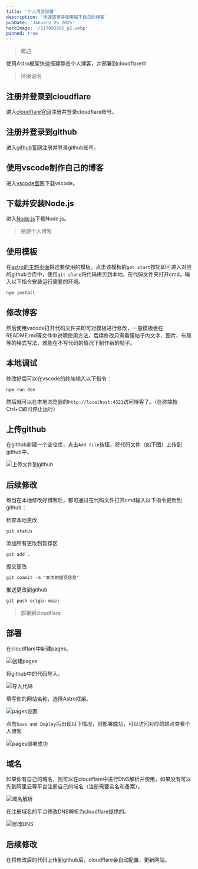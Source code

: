 ```yaml
---
title: '个人博客部署'
description: '快速部署并使用属于自己的博客'
pubDate: 'January 25 2025'
heroImage: '/117092881_p2.webp'
pinned: true
---
```


> 概述

使用Astro框架快速搭建静态个人博客，并部署到cloudflare中

> 环境说明

## 注册并登录到cloudflare

进入[cloudflare官网](https://dash.cloudflare.com/login)注册并登录cloudflare账号。

## 注册并登录到github

进入[github官网](https://github.com/)注册并登录github账号。

## 使用vscode制作自己的博客

进入[vscode官网](https://code.visualstudio.com/)下载vscode。

## 下载并安装Node.js

进入[Node.js](https://nodejs.cn/)下载Node.js。

> 搭建个人博客

## 使用模板

在[astro的主题页面](https://astro.build/themes)挑选要使用的模板，点击该模板的`get start`按钮即可进入对应的github仓库中，使用`git clone`将代码拷贝到本地。在代码文件夹打开cmd，输入以下指令安装运行需要的环境。

```md
npm install
```
## 修改博客

然后使用vscode打开代码文件夹即可对模板进行修改，一般模板会在README.md等文件中说明使用方法，后续修改只需看懂帖子内文字、图片、布局等的格式写法，就能在不写代码的情况下制作新的帖子。

## 本地调试

修改好后可以在vscode的终端输入以下指令：

```md
npm run dev
```
然后就可以在本地浏览器的`http://localhost:4321`访问博客了。（在终端按Ctrl+C即可停止运行）

## 上传github

在github新建一个空仓库，点击`Add file`按钮，将代码文件（如下图）上传到github中。

![上传文件到github](/togithub.webp)

## 后续修改

每当在本地修改好博客后，都可通过在代码文件打开cmd输入以下指令更新到github：

检查本地更改

```md
git status
```
添加所有更改到暂存区

```md
git add .
```
提交更改

```md
git commit -m "本次的提交信息"
```
推送更改到github

```md
git push origin main
```

> 部署到cloudflare

## 部署

在cloudflare中新建pages。

![创建pages](/PagesCreate.avif)

将github中的代码导入。

![导入代码](/pagestogit.avif)

填写你的网站名称，选择Astro框架。

![pages设置](/CloudflareCreateSet.webp)

点击`Save and Deploy`后出现以下情况，则部署成功，可以访问对应的站点查看个人博客

![pages部署成功](/PagesCreateSuccess.avif)

## 域名

如果你有自己的域名，则可以在cloudflare中进行DNS解析并使用，如果没有可以先到阿里云等平台注册自己的域名（注册需要实名和备案）。

![域名解析](/AddDomain.webp)

在注册域名的平台修改DNS解析为cloudflare提供的。

![修改DNS](/DNSSet.webp)

## 后续修改

在将修改后的代码上传到github后，cloudflare会自动配置，更新网站。